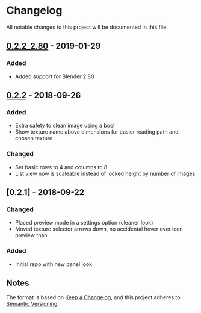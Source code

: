 # Changelog
All notable changes to this project will be documented in this file.

## [0.2.2_2.80] - 2019-01-29
### Added
- Added support for Blender 2.80

## [0.2.2] - 2018-09-26
### Added
- Extra safety to clean image using a bool
- Show texture name above dimensions for easier reading path and chosen texture

### Changed
- Set basic rows to 4 and columns to 8
- List view now is scaleable instead of locked height by number of images

## [0.2.1] - 2018-09-22
### Changed
- Placed preview mode in a settings option (cleaner look)
- Moved texture selector arrows down, no accidental hover over icon preview than

### Added
- Initial repo with new panel look
## Notes
The format is based on [Keep a Changelog](https://keepachangelog.com/en/1.0.0/),
and this project adheres to [Semantic Versioning](https://semver.org/spec/v2.0.0.html).

[0.2.2_2.80]:https://github.com/schroef/Extra-Image-List/releases/tag/v.0.2.2_2.80
[0.2.2]:https://github.com/schroef/Extra-Image-List/releases/tag/v.0.2.2
